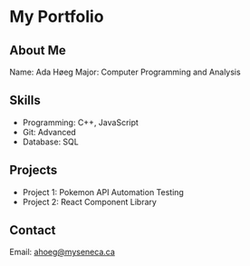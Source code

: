 # My Portfolio

## About Me
Name: Ada Høeg
Major: Computer Programming and Analysis

## Skills
- Programming: C++, JavaScript
- Git: Advanced
- Database: SQL

## Projects
- Project 1: Pokemon API Automation Testing
- Project 2: React Component Library

## Contact
Email: ahoeg@myseneca.ca

